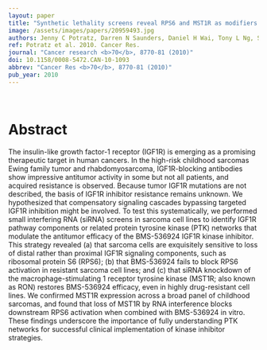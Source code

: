 ```yaml
---
layout: paper
title: "Synthetic lethality screens reveal RPS6 and MST1R as modifiers of insulin-like growth factor-1 receptor inhibitor activity in childhood sarcomas."
image: /assets/images/papers/20959493.jpg
authors: Jenny C Potratz, Darren N Saunders, Daniel H Wai, Tony L Ng, Steven E McKinney, Joan M Carboni, Marco M Gottardis, Timothy J Triche, Heribert Jürgens, Michael N Pollak, Samuel A Aparicio, Poul H B Sorensen
ref: Potratz et al. 2010. Cancer Res.
journal: "Cancer research <b>70</b>, 8770-81 (2010)"
doi: 10.1158/0008-5472.CAN-10-1093
abbrev: "Cancer Res <b>70</b>, 8770-81 (2010)"
pub_year: 2010
---
```


<br />
<div data-badge-popover="right" data-badge-type="donut" data-pmid="20959493" data-hide-no-mentions="true" class="altmetric-embed"></div>

# Abstract

The insulin-like growth factor-1 receptor (IGF1R) is emerging as a promising therapeutic target in human cancers. In the high-risk childhood sarcomas Ewing family tumor and rhabdomyosarcoma, IGF1R-blocking antibodies show impressive antitumor activity in some but not all patients, and acquired resistance is observed. Because tumor IGF1R mutations are not described, the basis of IGF1R inhibitor resistance remains unknown. We hypothesized that compensatory signaling cascades bypassing targeted IGF1R inhibition might be involved. To test this systematically, we performed small interfering RNA (siRNA) screens in sarcoma cell lines to identify IGF1R pathway components or related protein tyrosine kinase (PTK) networks that modulate the antitumor efficacy of the BMS-536924 IGF1R kinase inhibitor. This strategy revealed (a) that sarcoma cells are exquisitely sensitive to loss of distal rather than proximal IGF1R signaling components, such as ribosomal protein S6 (RPS6); (b) that BMS-536924 fails to block RPS6 activation in resistant sarcoma cell lines; and (c) that siRNA knockdown of the macrophage-stimulating 1 receptor tyrosine kinase (MST1R; also known as RON) restores BMS-536924 efficacy, even in highly drug-resistant cell lines. We confirmed MST1R expression across a broad panel of childhood sarcomas, and found that loss of MST1R by RNA interference blocks downstream RPS6 activation when combined with BMS-536924 in vitro. These findings underscore the importance of fully understanding PTK networks for successful clinical implementation of kinase inhibitor strategies.

